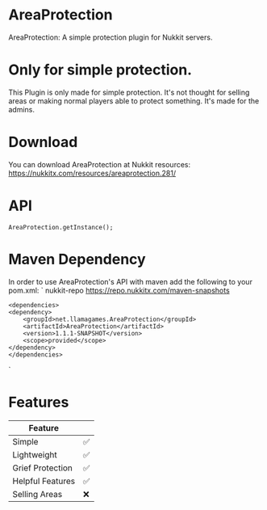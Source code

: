 # AreaProtection
AreaProtection: A simple protection plugin for Nukkit servers.

# Only for simple protection.
This Plugin is only made for simple protection. It's not thought for selling areas or making normal players able to protect something.
It's made for the admins.

# Download
You can download AreaProtection at Nukkit resources: https://nukkitx.com/resources/areaprotection.281/

# API
`
        AreaProtection.getInstance();
`

# Maven Dependency
In order to use AreaProtection's API with maven add the following to your pom.xml:
`
    <repositories>
        <repository>
            <id>nukkit-repo</id>
            <url>https://repo.nukkitx.com/maven-snapshots</url>
        </repository>
    </repositories>

    <dependencies>
    <dependency>
        <groupId>net.llamagames.AreaProtection</groupId>
        <artifactId>AreaProtection</artifactId>
        <version>1.1.1-SNAPSHOT</version>
        <scope>provided</scope>
    </dependency>
    </dependencies>
`
# Features
| Feature          |   |
|------------------|---|
| Simple           | ✅ |
| Lightweight      | ✅ |
| Grief Protection | ✅ |
| Helpful Features | ✅ |
| Selling Areas    | ❌ |
